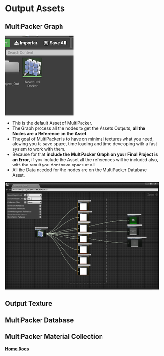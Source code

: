 # Output Assets

## MultiPacker Graph

![MPGraph](/Images/assetMP.jpg)

- This is the default Asset of MultiPacker.
- The Graph process all the nodes to get the Assets Outputs, **all the Nodes are a Reference on the Asset**.
- The goal of MultiPacker is to have on minimal textures what you need, alowing you to save space, time loading and time developing with a fast system to work with them.
- Because for that **include the MultiPacker Graph on your Final Project is an Error**, if you include the Asset all the references will be included also, with the result you dont save space at all.
- All the Data needed for the nodes are on the MultiPacker Database Asset.

![References](/Images/AssetReference.png)

## Output Texture

## MultiPacker Database

## MultiPacker Material Collection

[**Home Docs**](https://cheke.github.io/MultiPacker)
